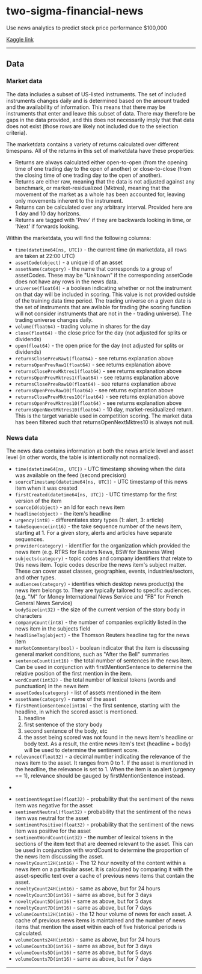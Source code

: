 # two-sigma-financial-news
Use news analytics to predict stock price performance $100,000

[Kaggle link](https://www.kaggle.com/c/two-sigma-financial-news)

---

## Data
### Market data
The data includes a subset of US-listed instruments. The set of included instruments changes daily and is determined based on the amount traded and the availability of information. This means that there may be instruments that enter and leave this subset of data. There may therefore be gaps in the data provided, and this does not necessarily imply that that data does not exist (those rows are likely not included due to the selection criteria).

The marketdata contains a variety of returns calculated over different timespans. All of the returns in this set of marketdata have these properties:

- Returns are always calculated either open-to-open (from the opening time of one trading day to the open of another) or close-to-close (from the closing time of one trading day to the open of another).
- Returns are either raw, meaning that the data is not adjusted against any benchmark, or market-residualized (Mktres), meaning that the movement of the market as a whole has been accounted for, leaving only movements inherent to the instrument.
- Returns can be calculated over any arbitrary interval. Provided here are 1 day and 10 day horizons.
- Returns are tagged with 'Prev' if they are backwards looking in time, or 'Next' if forwards looking.

Within the marketdata, you will find the following columns:

- ```time(datetime64[ns, UTC])``` - the current time (in marketdata, all rows are taken at 22:00 UTC)
- ```assetCode(object)``` - a unique id of an asset
- ```assetName(category)``` - the name that corresponds to a group of assetCodes. These may be "Unknown" if the corresponding assetCode does not have any rows in the news data.
- ```universe(float64)``` - a boolean indicating whether or not the instrument on that day will be included in scoring. This value is not provided outside of the training data time period. The trading universe on a given date is the set of instruments that are avilable for trading (the scoring function will not consider instruments that are not in the - trading universe). The trading universe changes daily.
- ```volume(float64)``` - trading volume in shares for the day
- ```close(float64)``` - the close price for the day (not adjusted for splits or dividends)
- ```open(float64)``` - the open price for the day (not adjusted for splits or dividends)
- ```returnsClosePrevRaw1(float64)``` - see returns explanation above
- ```returnsOpenPrevRaw1(float64)``` - see returns explanation above
- ```returnsClosePrevMktres1(float64)``` - see returns explanation above
- ```returnsOpenPrevMktres1(float64)``` - see returns explanation above
- ```returnsClosePrevRaw10(float64)``` - see returns explanation above
- ```returnsOpenPrevRaw10(float64)``` - see returns explanation above
- ```returnsClosePrevMktres10(float64)``` - see returns explanation above
- ```returnsOpenPrevMktres10(float64)``` - see returns explanation above
- ```returnsOpenNextMktres10(float64)``` - 10 day, market-residualized return. This is the target variable used in competition scoring. The market data has been filtered such that returnsOpenNextMktres10 is always not null.

### News data
The news data contains information at both the news article level and asset level (in other words, the table is intentionally not normalized).

- ```time(datetime64[ns, UTC])``` - UTC timestamp showing when the data was available on the feed (second precision)
- ```sourceTimestamp(datetime64[ns, UTC])``` - UTC timestamp of this news item when it was created
- ```firstCreated(datetime64[ns, UTC])``` - UTC timestamp for the first version of the item
- ```sourceId(object)``` - an Id for each news item
- ```headline(object)``` - the item's headline
- ```urgency(int8)``` - differentiates story types (1: alert, 3: article)
- ```takeSequence(int16)``` - the take sequence number of the news item, starting at 1. For a given story, alerts and articles have separate sequences.
- ```provider(category)``` - identifier for the organization which provided the news item (e.g. RTRS for Reuters News, BSW for Business Wire)
- ```subjects(category)``` - topic codes and company identifiers that relate to this news item. Topic codes describe the news item's subject matter. These can cover asset classes, geographies, events, industries/sectors, and other types.
- ```audiences(category)``` - identifies which desktop news product(s) the news item belongs to. They are typically tailored to specific audiences. (e.g. "M" for Money International News Service and "FB" for French General News Service)
- ```bodySize(int32)``` - the size of the current version of the story body in characters
- ```companyCount(int8)``` - the number of companies explicitly listed in the news item in the subjects field
- ```headlineTag(object)``` - the Thomson Reuters headline tag for the news item
- ```marketCommentary(bool)``` - boolean indicator that the item is discussing general market conditions, such as "After the Bell" summaries
- ```sentenceCount(int16)``` - the total number of sentences in the news item. Can be used in conjunction with firstMentionSentence to determine the relative position of the first mention in the item.
- ```wordCount(int32)``` - the total number of lexical tokens (words and punctuation) in the news item
- ```assetCodes(category)``` - list of assets mentioned in the item
- ```assetName(category)``` - name of the asset
- ```firstMentionSentence(int16)``` - the first sentence, starting with the headline, in which the scored asset is mentioned.
	1. headline
	2. first sentence of the story body
	3. second sentence of the body, etc
	0. the asset being scored was not found in the news item's headline or body text. As a result, the entire news item's text (headline + body) will be used to determine the sentiment score.
- ```relevance(float32)``` - a decimal number indicating the relevance of the news item to the asset. It ranges from 0 to 1. If the asset is mentioned in the headline, the relevance is set to 1. When the item is an alert (urgency == 1), relevance should be gauged by firstMentionSentence instead.
- ```sentimentClass(int8) - indicates the predominant sentiment class for this news item with respect to the asset. The indicated class is the one with the highest probability.
- ```sentimentNegative(float32)``` - probability that the sentiment of the news item was negative for the asset
- ```sentimentNeutral(float32)``` - probability that the sentiment of the news item was neutral for the asset
- ```sentimentPositive(float32)``` - probability that the sentiment of the news item was positive for the asset
- ```sentimentWordCount(int32)``` - the number of lexical tokens in the sections of the item text that are deemed relevant to the asset. This can be used in conjunction with wordCount to determine the proportion of the news item discussing the asset.
- ```noveltyCount12H(int16)``` - The 12 hour novelty of the content within a news item on a particular asset. It is calculated by comparing it with the asset-specific text over a cache of previous news items that contain the asset.
- ```noveltyCount24H(int16)``` - same as above, but for 24 hours
- ```noveltyCount3D(int16)``` - same as above, but for 3 days
- ```noveltyCount5D(int16)``` - same as above, but for 5 days
- ```noveltyCount7D(int16)``` - same as above, but for 7 days
- ```volumeCounts12H(int16)``` - the 12 hour volume of news for each asset. A cache of previous news items is maintained and the number of news items that mention the asset within each of five historical periods is calculated.
- ```volumeCounts24H(int16)``` - same as above, but for 24 hours
- ```volumeCounts3D(int16)``` - same as above, but for 3 days
- ```volumeCounts5D(int16)``` - same as above, but for 5 days
- ```volumeCounts7D(int16)``` - same as above, but for 7 days

---